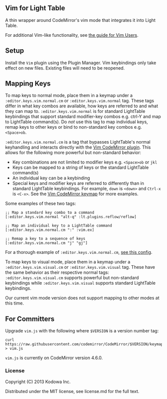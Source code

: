 ## Vim for Light Table

A thin wrapper around CodeMirror's vim mode that integrates it into Light Table.

For additional Vim-like functionality, see [the guide for Vim Users](https://github.com/LightTable/LightTable/wiki/For-Vim-Users).

## Setup

Install the `Vim` plugin using the Plugin Manager.
Vim keybindings only take effect on new files. Existing files will need to be reopened.

## Mapping Keys

To map keys to normal mode, place them in a keymap under a
`:editor.keys.vim.normal.cm` or `:editor.keys.vim.normal` tag. These tags differ
in what key combos are available, how keys are referred to and what they can map
to. `:editor.keys.vim.normal` is for standard LightTable keybindings that support
standard modifier-key combos e.g. ctrl-Y and map to LightTable command(s). Do
_not_ use this tag to map individual keys, remap keys to other keys or bind to
non-standard key combos e.g. `<Space>ob`.

`:editor.keys.vim.normal.cm` is a tag that bypasses LightTable's normal keyhandling and
interacts directly with the [Vim CodeMirror plugin](https://github.com/LightTable/Vim/blob/master/vim.js).
This allows for the following more powerful but non-standard behavior:

* Key combinations are not limited to modifier keys e.g. `<Space>ob` or `jkl`
* Keys can be mapped to a string of keys or the standard LightTable command(s)
* An individual key can be a keybinding
* Special keys and modifier keys are referred to differently than in standard LightTable keybindings.
  For example, `down` is `<down>` and `Ctrl-x` is `<C-x>`. See the [Vim CodeMirror keymap](https://github.com/LightTable/Vim/blob/master/vim.js#L72-L353)
  for more examples.

Some examples of these two tags:

```clojurescript
;; Map a standard key combo to a command
[:editor.keys.vim.normal "alt-q" :lt.plugins.reflow/reflow]

;; Map an individual key to a LightTable command
[:editor.keys.vim.normal.cm ":" :vim.ex]

;; Remap a key to a sequence of keys
[:editor.keys.vim.normal.cm "j" "gj"]
```

For a thorough example of `:editor.keys.vim.normal.cm`, [see this config](https://github.com/cldwalker/ltfiles/blob/36dbb844a8e1b84fcc3bea64776f7b4e58138353/user.keymap#L81-L195).

To map keys to visual mode, place them in a keymap under a
`:editor.keys.vim.visual.cm` or `:editor.keys.vim.visual` tag. These have the
same behavior as their respective normal tags: `:editor.keys.vim.visual.cm`
supports powerful but non-standard keybindings while `:editor.keys.vim.visual`
supports standard LightTable keybindings.

Our current vim mode version does not support mapping to other modes at this time.


## For Committers

Upgrade `vim.js` with the following where `$VERSION` is a version number tag:

    curl https://raw.githubusercontent.com/codemirror/CodeMirror/$VERSION/keymap/vim.js > vim.js

`vim.js` is currently on CodeMirror version 4.6.0.

### License

Copyright (C) 2013 Kodowa Inc.

Distributed under the MIT license, see license.md for the full text.
